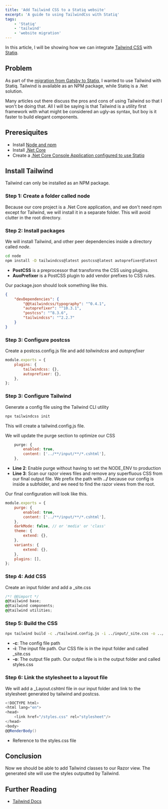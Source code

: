 ```yaml
---
title: 'Add Tailwind CSS to a Statiq website'
excerpt: 'A guide to using TailwindCss with Statiq'
tags:
    - 'Statiq'
    - 'tailwind'
    - 'website migration'
---
```


In this article, I will be showing how we can integrate [Tailwind CSS](https://tailwindcss.com/) with [Statiq](https://www.statiq.dev/web/).

## Problem

As part of the [migration from Gatsby to Statiq](./migrating-gatsby-statiq), I wanted to use Tailwind with Statiq. Tailwind is available as an NPM package, while Statiq is a .Net solution.

Many articles out there discuss the pros and cons of using Tailwind so that I won't be doing that. All I will be saying is that Tailwind is a utility first framework with what might be considered an ugly-as syntax, but boy is it faster to build elegant components.

## Preresiquites

-   Install [Node and npm](https://nodejs.org/en/)
-   Install [.Net Core](https://dotnet.microsoft.com/)
-   Create a [.Net Core Console Application configured to use Statiq](https://www.statiq.dev/web/)

## Install Tailwind

Tailwind can only be installed as an NPM package.

### Step 1: Create a folder called node

Because our core project is a .Net Core application, and we don't need npm except for Tailwind, we will install it in a separate folder. This will avoid clutter in the root directory.

### Step 2: Install packages

We will install Tailwind, and other peer dependencies inside a directory called _node_.

```bash
cd node
npm install -D tailwindcss@latest postcss@latest autoprefixer@latest
```

-   **PostCSS** is a preprocessor that transforms the CSS using plugins.
-   **AuoPrefixer** is a PostCSS plugin to add vendor prefixes to CSS rules.

Our package.json should look something like this.

```json
{
    "devDependencies": {
        "@@tailwindcss/typography": "^0.4.1",
        "autoprefixer": "^10.3.1",
        "postcss": "^8.3.6",
        "tailwindcss": "^2.2.7"
    }
}
```

### Step 3: Configure postcss

Create a postcss.config.js file and add _tailwindcss_ and _autoprefixer_

```javascript
module.exports = {
    plugins: {
        tailwindcss: {},
        autoprefixer: {},
    },
};
```

### Step 3: Configure Tailwind

Generate a config file using the Tailwind CLI utility

```bash
npx tailwindcss init
```

This will create a tailwind.config.js file.

We will update the purge section to optimize our CSS

```js
    purge: {
        enabled: true,
        content: ['../**/input/**/*.cshtml'],
    },
```

-   **Line 2**: Enable purge without having to set the NODE_ENV to production
-   **Line 3**: Scan our razor views files and remove any superfluous CSS from our final output file. We prefix the path with **../** because our config is inside a subfolder, and we need to find the razor views from the root.

Our final configuration will look like this.

```js
module.exports = {
    purge: {
        enabled: true,
        content: ['../**/input/**/*.cshtml'],
    },
    darkMode: false, // or 'media' or 'class'
    theme: {
        extend: {},
    },
    variants: {
        extend: {},
    },
    plugins: [],
};
```

### Step 4: Add CSS

Create an input folder and add a \_site.css

```css
/*! @@import */
@@tailwind base;
@@tailwind components;
@@tailwind utilities;
```

### Step 5: Build the CSS

```bash
npx tailwind build -c ./tailwind.config.js -i ../input/_site.css -o ../Bookland/output/assets/styles.css
```

-   **-c**: The config file path
-   **-i**: The input file path. Our CSS file is in the input folder and called \_site.css
-   **-o**: The output file path. Our output file is in the output folder and called styles.css

### Step 6: Link the stylesheet to a layout file

We will add a \_Layout.cshtml file in our input folder and link to the stylesheet generated by tailwind and postcss.

```cs
<!DOCTYPE html>
<html lang="en">
<head>
    <link href="/styles.css" rel="stylesheet"/>
</head>
<body>
@@RenderBody()
```

-   Reference to the styles.css file

## Conclusion

Now we should be able to add Tailwind classes to our Razor view. The generated site will use the styles outputted by Tailwind.

## Further Reading

-   [Tailwind Docs](https://tailwindcss.com/docs)
